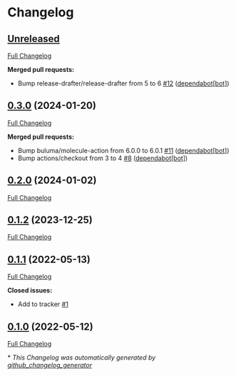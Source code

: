 # Changelog

## [Unreleased](https://github.com/buluma/ansible-role-irslackd/tree/HEAD)

[Full Changelog](https://github.com/buluma/ansible-role-irslackd/compare/0.3.0...HEAD)

**Merged pull requests:**

- Bump release-drafter/release-drafter from 5 to 6 [\#12](https://github.com/buluma/ansible-role-irslackd/pull/12) ([dependabot[bot]](https://github.com/apps/dependabot))

## [0.3.0](https://github.com/buluma/ansible-role-irslackd/tree/0.3.0) (2024-01-20)

[Full Changelog](https://github.com/buluma/ansible-role-irslackd/compare/0.2.0...0.3.0)

**Merged pull requests:**

- Bump buluma/molecule-action from 6.0.0 to 6.0.1 [\#11](https://github.com/buluma/ansible-role-irslackd/pull/11) ([dependabot[bot]](https://github.com/apps/dependabot))
- Bump actions/checkout from 3 to 4 [\#8](https://github.com/buluma/ansible-role-irslackd/pull/8) ([dependabot[bot]](https://github.com/apps/dependabot))

## [0.2.0](https://github.com/buluma/ansible-role-irslackd/tree/0.2.0) (2024-01-02)

[Full Changelog](https://github.com/buluma/ansible-role-irslackd/compare/0.1.2...0.2.0)

## [0.1.2](https://github.com/buluma/ansible-role-irslackd/tree/0.1.2) (2023-12-25)

[Full Changelog](https://github.com/buluma/ansible-role-irslackd/compare/0.1.1...0.1.2)

## [0.1.1](https://github.com/buluma/ansible-role-irslackd/tree/0.1.1) (2022-05-13)

[Full Changelog](https://github.com/buluma/ansible-role-irslackd/compare/0.1.0...0.1.1)

**Closed issues:**

- Add to tracker [\#1](https://github.com/buluma/ansible-role-irslackd/issues/1)

## [0.1.0](https://github.com/buluma/ansible-role-irslackd/tree/0.1.0) (2022-05-12)

[Full Changelog](https://github.com/buluma/ansible-role-irslackd/compare/45306331a74009c10eb8a4a3e54aa74556e2826b...0.1.0)



\* *This Changelog was automatically generated by [github_changelog_generator](https://github.com/github-changelog-generator/github-changelog-generator)*

